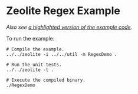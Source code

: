 # Zeolite Regex Example

*Also see
[a highlighted version of the example code](https://ta0kira.github.io/zeolite/example/regex/index.html).*

To run the example:

```shell
# Compile the example.
../../zeolite -i ../../util -m RegexDemo .

# Run the unit tests.
../../zeolite -t .

# Execute the compiled binary.
./RegexDemo
```

